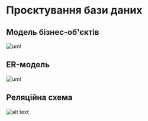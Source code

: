 # Проєктування бази даних

## Модель бізнес-об'єктів

![uml](http://www.plantuml.com/plantuml/png/jLF1RgCm4Btp5HQd98gbpNsrochtqaEbgchFQ08JCX9WX8Us_7r1iLqFBiTUeinxpsZcpRopPHXuR9iCEoQUr7zWiCY-_0UCjHccK9ksnIxGZyXO0KD1LGAzGJFY3t_srU9GDAQcJWce1slVpL09a6I9BP0O-qeD5a_0DvMWB_Z1AVhGGergDKDnCTKKTGrBr-kdAhpwMvPexTeNrwk0EcWn0MsF9Lsf12RJnUFv_y-cGHKNHGazNAWX9hI2uAd7zJ0myiqCgoqMzKZLMjd3i6pGIVBTwNZQvx-rLldkr_6mpuCNsvB8dKsDyskJT-ruWKEr_gESrbld5UgWjHpCAsOY-2nXkPE4IFQIkQwy5RCoj2EDTkKi4ESauSZkB8gAreVWiOnBp6Jor6TAs2vEMv8o3PBBeYJEpFq4HHHZr8LFGXGaNpsgT7zESR-33TgntxrUBZtBbjzb2saY1EKoSSQk6jlc4m00)
## ER-модель

![uml]()

## Реляційна схема

![alt text]()
